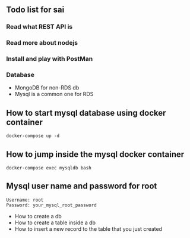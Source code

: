 

## Todo list for sai
### Read what REST API is
### Read more about nodejs
### Install and play with PostMan

### Database
- MongoDB for non-RDS db
- Mysql is a common one for RDS


## How to start mysql database using docker container
```
docker-compose up -d
```

## How to jump inside the mysql docker container
```angular2html
docker-compose exec mysqldb bash
```

## Mysql user name and password for root
```angular2html
Username: root
Password: your_mysql_root_password
```

- How to create a db
- How to create a table inside a db
- How to insert a new record to the table that you just created

